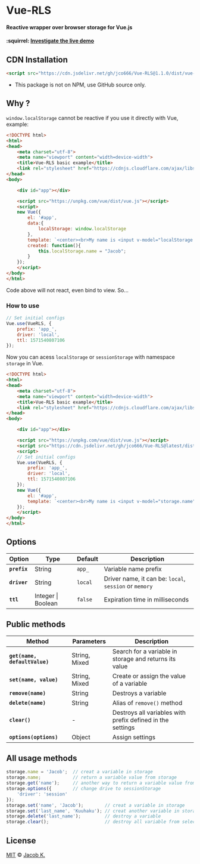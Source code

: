 

# Vue-RLS
#### Reactive wrapper over browser storage for Vue.js

#### :squirrel: [Investigate the live demo](https://jco666.github.io/Vue-RLS/)

## CDN Installation

```html
<script src="https://cdn.jsdelivr.net/gh/jco666/Vue-RLS@1.1.0/dist/vue-rls.min.js"></script>
```

* This package is not on NPM, use GitHub source only.

## Why ?

`window.localStorage` cannot be reactive if you use it directly with Vue, example:

```html
<!DOCTYPE html>
<html>
<head>
	<meta charset="utf-8">
	<meta name="viewport" content="width=device-width">
	<title>Vue-RLS basic example</title>
	<link rel="stylesheet" href="https://cdnjs.cloudflare.com/ajax/libs/twitter-bootstrap/4.3.1/css/bootstrap.min.css">
</head>
<body>

	<div id="app"></div>

	<script src="https://unpkg.com/vue/dist/vue.js"></script>
	<script>
	new Vue({
		el: '#app',
		data:{
			localStorage: window.localStorage
		},
		template: `<center><br>My name is <input v-model="localStorage.name"><br>{{ localStorage.name }}</center>`,
		created: function(){
			this.localStorage.name = "Jacob";
		}
	});
	</script>
</body>
</html>
```

Code above will not react, even bind to view. So...

### How to use

```js
// Set initial configs
Vue.use(VueRLS, {
	prefix: 'app_',
	driver: 'local',
	ttl: 1571540807106
});
```

Now you can acess `localStorage` or `sessionStorage` with namespace `storage` in Vue.

```html
<!DOCTYPE html>
<html>
<head>
	<meta charset="utf-8">
	<meta name="viewport" content="width=device-width">
	<title>Vue-RLS basic example</title>
	<link rel="stylesheet" href="https://cdnjs.cloudflare.com/ajax/libs/twitter-bootstrap/4.3.1/css/bootstrap.min.css">
</head>
<body>

	<div id="app"></div>

	<script src="https://unpkg.com/vue/dist/vue.js"></script>
	<script src="https://cdn.jsdelivr.net/gh/jco666/Vue-RLS@latest/dist/vue-rls.min.js"></script>
	<script>
	// Set initial configs
	Vue.use(VueRLS, {
		prefix: 'app_',
		driver: 'local',
		ttl: 1571540807106
	});
	new Vue({
		el: '#app',
		template: `<center><br>My name is <input v-model="storage.name"><br>{{ storage.name }}</center>`
	});
	</script>
</body>
</html>
```

## Options
| Option | Type | Default | Description |
| - | - | - | - |
**`prefix`** | String | `app_` | Variable name prefix
**`driver`** | String | `local` | Driver name, it can be: `local`, `session` or `memory`
**`ttl`** | Integer \| Boolean| `false` | Expiration time in milliseconds

## Public methods
| Method | Parameters | Description |
| - | - | - |
**`get(name, defaultValue)`** | String, Mixed | Search for a variable in storage and returns its value
**`set(name, value)`** | String, Mixed | Create or assign the value of a variable
**`remove(name)`** | String | Destroys a variable
**`delete(name)`** | String | Alias of `remove()` method
**`clear()`** | - | Destroys all variables with prefix defined in the settings
**`options(options)`** | Object | Assign settings

## All usage methods
```js
storage.name = 'Jacob';  // creat a variable in storage
storage.name;            // return a variable value from storage
storage.get('name');     // another way to return a variable value from storage
storage.options({        // change drive to sessionStorage
	'driver': 'session'
});
storage.set('name', 'Jacob');        // creat a variable in storage
storage.set('last_name', 'Kuuhaku'); // creat another variable in storage
storage.delete('last_name');         // destroy a variable
storage.clear();                     // destroy all variable from selected storage in options

```

## License

[MIT](LICENSE) © [Jacob K.](http://lsdev.cf)
